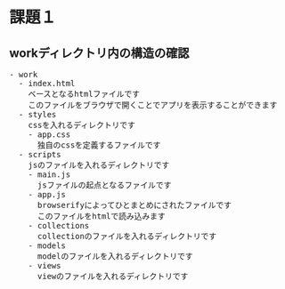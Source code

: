 # 課題１
## workディレクトリ内の構造の確認
<pre>
- work
  - index.html
    ベースとなるhtmlファイルです
    このファイルをブラウザで開くことでアプリを表示することができます
  - styles
    cssを入れるディレクトリです
    - app.css
      独自のcssを定義するファイルです
  - scripts
    jsのファイルを入れるディレクトリです
    - main.js
      jsファイルの起点となるファイルです
    - app.js
      browserifyによってひとまとめにされたファイルです
      このファイルをhtmlで読み込みます
    - collections
      collectionのファイルを入れるディレクトリです
    - models
      modelのファイルを入れるディレクトリです
    - views
      viewのファイルを入れるディレクトリです
</pre>
